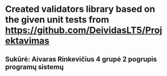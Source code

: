 # Created validators library based on the given unit tests from https://github.com/DeividasLT5/Projektavimas

## Sukūrė: Aivaras Rinkevičius 4 grupė 2 pogrupis programų sistemų
